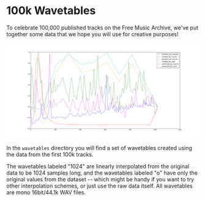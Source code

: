 # 100k Wavetables

To celebrate 100,000 published tracks on the Free Music Archive, 
we've put together some data that we hope you will use for 
creative purposes!

![100k Wavetables](wavetables.png)

In the `wavetables` directory you will find a set of wavetables 
created using the data from the first 100k tracks.

The wavetables labeled "1024" are linearly interpolated from the 
original data to be 1024 samples long, and the wavetables labeled "o" 
have only the original values from the dataset -- which might be handy if you 
want to try other interpolation schemes, or just use the raw data itself. 
All wavetables are mono 16bit/44.1k WAV files.
